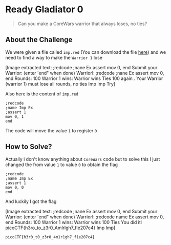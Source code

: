 # Ready Gladiator 0
> Can you make a CoreWars warrior that always loses, no ties?

## About the Challenge
We were given a file called `imp.red` (You can download the file [here](imp.red)) and we need to find a way to make the `Warrior 1` lose


[Image extracted text: ;redcode
;nane
Ex
assert
mov 0,
end
Submit your
Warrior: (enter
'end"
when done)
Warriorl:
;redcode
;nane
Ex
assert
mov 0,
end
Rounds:
100
Warrior
1 wins:
Warrior
wins
Ties
100
again .
Your Warrior
(warrior 1)
must lose all
rounds,
no
ties
Imp
Imp
Try]


Also here is the content of `imp.red`

```
;redcode
;name Imp Ex
;assert 1
mov 0, 1
end
```

The code will move the value `1` to register `0`

## How to Solve?
Actually i don't know anything about `CoreWars` code but to solve this I just changed the from value `1` to value `0` to obtain the flag

```
;redcode
;name Imp Ex
;assert 1
mov 0, 0
end
```

And luckily I got the flag


[Image extracted text: ;redcode
;nane
Ex
assert
mov 0,
end
Submit your
Warrior: (enter
'end"
when done)
Warriorl:
;redcode
name
Ex
assert
mov 0,
end
Rounds:
100
Warrior
1 wins:
Warrior
wins
100
Ties
You did itl
picoCTF{h3ro_to_z3r0_Amlrlgh7_fle207c4}
Imp
Imp]


```
picoCTF{h3r0_t0_z3r0_4m1r1gh7_f1e207c4}
```